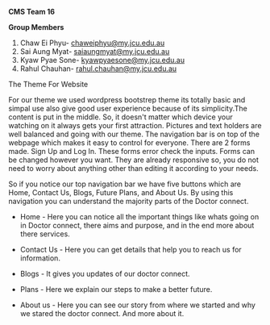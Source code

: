 **CMS Team 16**

**Group Members**

1. Chaw Ei Phyu- chaweiphyu@my.jcu.edu.au
2. Sai Aung Myat- saiaungmyat@my.jcu.edu.au
3. Kyaw Pyae Sone- kyawpyaesone@my.jcu.edu.au
4. Rahul Chauhan- rahul.chauhan@my.jcu.edu.au

The Theme For Website 

For our theme we used wordpress bootstrep theme its totally basic and simpal use  also give good user experience because of its simplicity.The content is put in the middle. So, it doesn't matter which device your watching on it always gets your first attraction. Pictures and text holders are well balanced and going with our theme. The navigation bar is on top of the webpage which makes it easy to control for everyone. There are 2 forms made. Sign Up and Log In. These forms error check the inputs. Forms can be changed however you want. They are already responsive so, you do not need to worry about anything other than editing it according to your needs.

So if you notice our top navigation bar we have five buttons which are Home, Contact Us, Blogs, Future Plans, and About Us. By using this navigation you can understand the majority parts of the Doctor connect.

- Home - Here you can notice all the important things like whats going on in Doctor connect, there aims and purpose, and in the end more about there services.

- Contact Us -  Here you can get details that help you to reach us for information.

- Blogs - It gives you updates of our doctor connect.

- Plans - Here we explain our steps to make a better future.

- About us - Here you can see our story from where we started and why we stared the doctor connect. And more about it.

